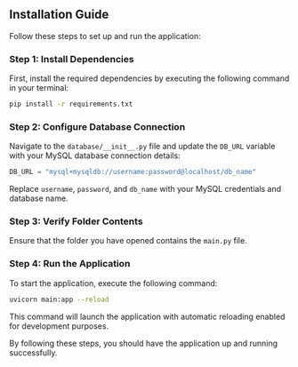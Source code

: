## Installation Guide

Follow these steps to set up and run the application:

### Step 1: Install Dependencies
First, install the required dependencies by executing the following command in your terminal:

```bash
pip install -r requirements.txt
```

### Step 2: Configure Database Connection
Navigate to the `database/__init__.py` file and update the `DB_URL` variable with your MySQL database connection details:

```python
DB_URL = "mysql+mysqldb://username:password@localhost/db_name"
```

Replace `username`, `password`, and `db_name` with your MySQL credentials and database name.

### Step 3: Verify Folder Contents
Ensure that the folder you have opened contains the `main.py` file.

### Step 4: Run the Application
To start the application, execute the following command:

```bash
uvicorn main:app --reload
```

This command will launch the application with automatic reloading enabled for development purposes.

By following these steps, you should have the application up and running successfully.
